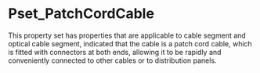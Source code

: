 # Pset_PatchCordCable

This property set has properties that are applicable to cable segment and optical cable segment, indicated that the cable is a patch cord cable, which is fitted with connectors at both ends, allowing it to be rapidly and conveniently connected to other cables or to distribution panels.<!-- end of definition -->
